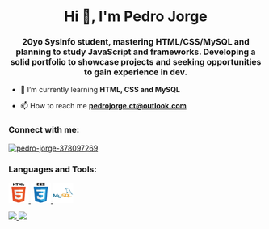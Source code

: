 <h1 align="center">Hi 👋, I'm Pedro Jorge</h1>
<h3 align="center">20yo SysInfo student, mastering HTML/CSS/MySQL and planning to study JavaScript and frameworks. Developing a solid portfolio to showcase projects and seeking opportunities to gain experience in dev.</h3>

- 🌱 I’m currently learning **HTML, CSS and MySQL**

- 📫 How to reach me **pedrojorge.ct@outlook.com**

<h3 align="left">Connect with me:</h3>
<p align="left">
    <a href="https://linkedin.com/in/pedro-jorge-378097269" target="blank"><img align="center"
            src="https://raw.githubusercontent.com/rahuldkjain/github-profile-readme-generator/master/src/images/icons/Social/linked-in-alt.svg"
            alt="pedro-jorge-378097269" height="30" width="40" /></a>
</p>

<h3 align="left">Languages and Tools:</h3>
<p align="left">
    <a href="https://www.w3.org/html/" target="_blank" rel="noreferrer">
        <img src="https://raw.githubusercontent.com/devicons/devicon/master/icons/html5/html5-original-wordmark.svg"
            alt="html5" width="40" height="40" />
    </a>
    <a href="https://www.w3schools.com/css/" target="_blank" rel="noreferrer">
        <img src="https://raw.githubusercontent.com/devicons/devicon/master/icons/css3/css3-original-wordmark.svg"
            alt="css3" width="40" height="40" />
    </a>
    <a href="https://www.mysql.com/" target="_blank" rel="noreferrer">
        <img src="https://raw.githubusercontent.com/devicons/devicon/master/icons/mysql/mysql-original-wordmark.svg"
            alt="mysql" width="40" height="40" />
    </a>
</p>

<div align="left" target="_blank">
    <a href="https://github.com/anuraghazra/github-readme-stats" target="_blank">
        <img height="180em"
            src="https://github-readme-stats-pedrkw.vercel.app//api?username=pedrkw&show_icons=True&theme=dark&include_all_commits=true&count_private=true" />
    </a>
    <a href="https://github.com/anuraghazra/github-readme-stats" target="_blank">
        <img height="180em"
            src="https://github-readme-stats-pedrkw.vercel.app//api/top-langs/?username=pedrkw&layout=compact&langs_count=6&theme=dark" />
    </a>
</div>
